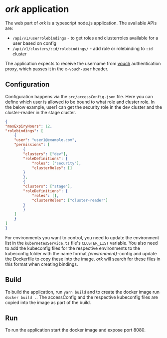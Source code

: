 # _ork_ application

The web part of _ork_ is a typescript node.js application. The available APIs are:

- `/api/v1/userrolebindings` - to get roles and clusterroles available for a user based on config
- `/api/v1/clusters/:id/rolebindings/` - add role or rolebinding to `:id` cluster

The application expects to receive the username from [vouch](https://github.com/vouch/vouch-proxy) authentication proxy, which passes it in the `x-vouch-user` header.

## Configuration

Configuration happens via the `src/accessConfig.json` file. Here you can define which user is allowed to be bound to what role and cluster role. In the below example, user1 can get the security role in the dev cluster and the cluster-reader in the stage cluster.
 
```json 
{
"maxExpiryHours": 12,
"rolebindings": [
    {
    "user": "user1@example.com",
    "permissions": [
        {
        "clusters": ["dev"],
        "roleDefinitions": {
            "roles": ["security"],
            "clusterRoles": []
        }
        },
        {
        "clusters": ["stage"],
        "roleDefinitions": {
            "roles": [],
            "clusterRoles": ["cluster-reader"]
        }
        }
    ]
    }
]
}
```

For environments you want to control, you need to update the environment list in the `kubernetesService.ts` file's `CLUSTER_LIST` variable.
You also need to add the kubeconfig files for the respective environments to the kubeconfig folder with the name format _{environment}_-config and update the Dockerfile to copy these into the image. _ork_ will search for these files in this format when creating bindings.

## Build

To build the application, run `yarn build` and to create the docker image run `docker build .`. The accessConfig and the respective kubeconfig files are copied into the image as part of the build.

## Run

To run the application start the docker image and expose port 8080.
